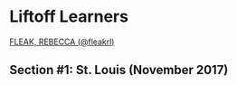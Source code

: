 # Liftoff Learners

[FLEAK, REBECCA (@fleakrl)](https://github.com/fleakrl/liftoff-assignments)

## Section \#1: St. Louis (November 2017)

